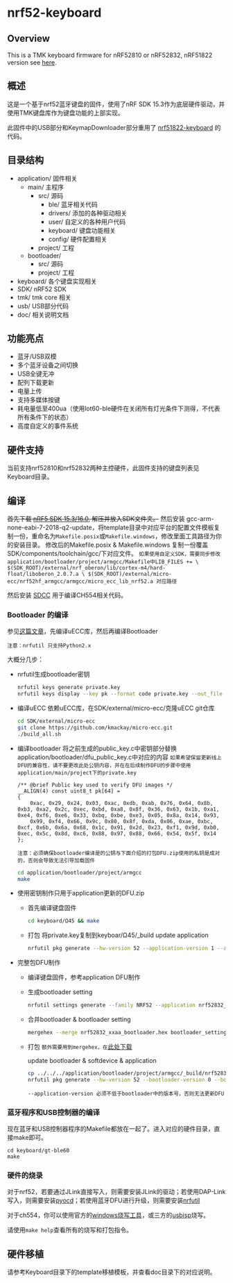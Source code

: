 # nrf52-keyboard

## Overview

This is a TMK keyboard firmware for nRF52810 or nRF52832, nRF51822 version see [here](https://github.com/Lotlab/nrf51822-keyboard).

## 概述

这是一个基于nrf52蓝牙键盘的固件，使用了nRF SDK 15.3作为底层硬件驱动，并使用TMK键盘库作为键盘功能的上部实现。

此固件中的USB部分和KeymapDownloader部分重用了 [nrf51822-keyboard](https://github.com/Lotlab/nrf51822-keyboard) 的代码。

## 目录结构
- application/ 固件相关
  - main/ 主程序
    - src/ 源码
      - ble/ 蓝牙相关代码
      - drivers/ 添加的各种驱动相关
      - user/ 自定义的各种用户代码
	  - keyboard/ 键盘功能相关
      - config/ 硬件配置相关
    - project/ 工程
  - bootloader/ 
    - src/ 源码
    - project/ 工程
- keyboard/ 各个键盘实现相关
- SDK/ nRF52 SDK
- tmk/ tmk core 相关
- usb/ USB部分代码
- doc/ 相关说明文档

## 功能亮点

- 蓝牙/USB双模
- 多个蓝牙设备之间切换
- USB全键无冲
- 配列下载更新
- 电量上传
- 支持多媒体按键
- 耗电量低至400ua（使用lot60-ble硬件在关闭所有灯光条件下测得，不代表所有条件下的状态）
- 高度自定义的事件系统

## 硬件支持

当前支持nrf52810和nrf52832两种主控硬件，此固件支持的键盘列表见Keyboard目录。

## 编译

~~首先下载 [nRF5 SDK 15.3/16.0](https://www.nordicsemi.com/Software-and-Tools/Software/nRF5-SDK/Download#infotabs), 解压并放入SDK文件夹。~~
然后安装 gcc-arm-none-eabi-7-2018-q2-update，将template目录中对应平台的配置文件模板复制一份，重命名为`Makefile.posix`或`Makefile.windows`，修改里面工具路径为你的安装目录。
修改后的Makefile.posix & Makefile.windows 复制一份覆盖SDK/components/toolchain/gcc/下对应文件。
`如果使用自定义SDK，需要同步修改application/bootloader/project/armgcc/Makefile中LIB_FILES += \
  $(SDK_ROOT)/external/nrf_oberon/lib/cortex-m4/hard-float/liboberon_2.0.7.a \
  $(SDK_ROOT)/external/micro-ecc/nrf52hf_armgcc/armgcc/micro_ecc_lib_nrf52.a 对应路径`

然后安装 [SDCC](http://sdcc.sourceforge.net/) 用于编译CH554相关代码。

### Bootloader 的编译
参见[这篇文章](https://devzone.nordicsemi.com/b/blog/posts/getting-started-with-nordics-secure-dfu-bootloader)，先编译uECC库，然后再编译Bootloader

`注意：nrfutil 只支持Python2.x`

大概分几步：
  - nrfutil生成bootloader密钥
    ```bash
    nrfutil keys generate private.key
    nrfutil keys display --key pk --format code private.key --out_file public_key.c
    ```
  - 编译uECC 依赖uECC库，在SDK/external/micro-ecc/克隆uECC git仓库
    ```bash
    cd SDK/external/micro-ecc
    git clone https://github.com/kmackay/micro-ecc.git
    ./build_all.sh
    ``` 
  - 编译bootloader
    将之前生成的public_key.c中密钥部分替换application/bootloader/dfu_public_key.c中对应的内容
    `如果希望保留更新线上DFU的兼容性，请不要更改此处公钥内容，并在在后续制作DFU的步骤中使用application/main/project下的private.key`
    ```shell  
    /** @brief Public key used to verify DFU images */
    __ALIGN(4) const uint8_t pk[64] =
    {
        0xac, 0x29, 0x24, 0x03, 0xac, 0xdb, 0xab, 0x76, 0x64, 0x8b, 0xb3, 0xa2, 0x2c, 0xec, 0xbd, 0xa8, 0x8f, 0x36, 0x63, 0x1b, 0xa1, 0xe4, 0xf6, 0xe6, 0x33, 0xbq, 0xbe, 0xe3, 0x05, 0x8a, 0x14, 0x93, 
        0x99, 0xf4, 0x66, 0x9c, 0x80, 0x8f, 0xda, 0x06, 0xae, 0xbc, 0xcf, 0x6b, 0x6a, 0x68, 0x1c, 0x91, 0x2d, 0x23, 0xf1, 0x9d, 0xb0, 0xec, 0x5c, 0x8d, 0xc6, 0x88, 0x97, 0x88, 0x66, 0x54, 0x5f, 0x14
    };
    ```

    ` 注意：必须确保bootloader编译是的公钥与下面介绍的打包DFU.zip使用的私钥是成对的，否则会导致无法引导加载固件 `
    ```bash
    cd application/bootloader/project/armgcc
    make
    ```
  - 使用密钥制作只用于application更新的DFU.zip
    - 首先编译键盘固件
      ```bash
      cd keyboard/Ω45 && make
      ```
    - 打包
      将private.key复制到keyboar/Ω45/_build
      update application
      ```bash
      nrfutil pkg generate --hw-version 52 --application-version 1 --application nrf52_kbd.hex --sd-req 0xB7 --key-file private.key app_dfu_package.zip
      ```
  - 完整包DFU制作
      - 编译键盘固件，参考application DFU制作
      - 生成bootloader setting
        ``` bash
        nrfutil settings generate --family NRF52 --application nrf52832_xxaa_bootloader.hex --application-version 1 --bootloader-version 0 --bl-settings-version 1 bootloader_setting.hex
        ```
      - 合并bootloader & bootloader setting
        ```bash
        mergehex --merge nrf52832_xxaa_bootloader.hex bootloader_setting.hex --output nrf_bootloader_wsetting.hex
        ```
      - 打包
        `额外需要用到mergehex，在`[此处下载](https://www.nordicsemi.com/Software-and-tools/Development-Tools/nRF-Command-Line-Tools/Download#infotabs)

        update bootloader & softdevice & application
        ```bash
        cp ../../../application/bootloader/project/armgcc/_build/nrf52832_xxaa_bootloader.hex ./
        nrfutil pkg generate --hw-version 52 --bootloader-version 0 --bootloader nrf_bootloader_wsetting.hex --application-version 1 --application nrf52_kbd.hex  --sd-req 0xB8,0xB7 --sd-id 0xB8,0xB7 --softdevice s112_nrf52_6.1.1_softdevice.hex --softdevice s132_nrf52_6.1.1_softdevice.hex --key-file private.key app_nrdfu_package_softdevice.zip
        ```
        `--application-version 必须不低于bootloader中的版本号，否则无法更新DFU`

### 蓝牙程序和USB控制器的编译
现在蓝牙和USB控制器程序的Makefile都放在一起了。进入对应的硬件目录，直接make即可。

```
cd keyboard/gt-ble60
make
```

### 硬件的烧录

对于nrf52，若要通过JLink直接写入，则需要安装JLink的驱动；若使用DAP-Link写入，则需要安装[pyocd](https://github.com/mbedmicro/pyOCD)；若使用蓝牙DFU进行升级，则需要安装[nrfutil](https://github.com/NordicSemiconductor/pc-nrfutil/)

对于ch554，你可以使用官方的[windows烧写工具](http://www.wch.cn/downloads/WCHISPTool_Setup_exe.html)，或三方的[usbisp](https://github.com/rgwan/librech551)烧写。

请使用`make help`查看所有的烧写和打包指令。

## 硬件移植
请参考Keyboard目录下的template移植模板，并查看doc目录下的对应说明。